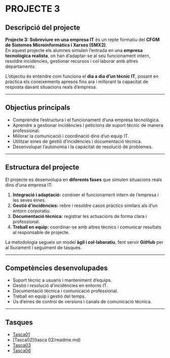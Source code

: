 # PROJECTE 3

## Descripció del projecte
**Projecte 3: Sobreviure en una empresa IT** és un repte formatiu del **CFGM de Sistemes Microinformàtics i Xarxes (SMX2)**.  
En aquest projecte els alumnes simulen l’entrada en una **empresa tecnològica realista**, on han d’adaptar-se al seu funcionament intern, resoldre incidències, gestionar recursos i col·laborar amb altres departaments.  

L’objectiu és entendre com funciona el **dia a dia d’un tècnic IT**, posant en pràctica els coneixements apresos fins ara i millorant la capacitat de resposta davant situacions reals d’empresa.

---

## Objectius principals
- Comprendre l’estructura i el funcionament d’una empresa tecnològica.  
- Aprendre a gestionar incidències i peticions de suport tècnic de manera professional.  
- Millorar la comunicació i coordinació dins d’un equip IT.  
- Utilitzar eines de gestió d’incidències i documentació tècnica.  
- Desenvolupar l’autonomia i la capacitat de resolució de problemes.

---

## Estructura del projecte
El projecte es desenvolupa en **diferents fases** que simulen situacions reals dins d’una empresa IT:  
1. **Integració i adaptació:** conèixer el funcionament intern de l’empresa i les seves eines.  
2. **Gestió d’incidències:** rebre i resoldre casos pràctics similars als d’un entorn corporatiu.  
3. **Documentació tècnica:** registrar les actuacions de forma clara i professional.  
4. **Treball en equip:** coordinar-se amb altres tècnics i comunicar resultats al responsable de projecte.

La metodologia segueix un model **àgil i col·laboratiu**, fent servir **GitHub** per al lliurament i seguiment de tasques.

---

## Competències desenvolupades
- Suport tècnic a usuaris i manteniment d’equips.  
- Gestió i resolució d’incidències en entorns IT.  
- Documentació tècnica i comunicació professional.  
- Treball en equip i gestió del temps.  
- Ús d’eines de control de versions i canals de comunicació tècnica.  

---

## Tasques
- [Tasca01](tascas01/readme.md)
- [Tasca02](tasca 02/readme.md)
- [Tasca03](tasca3/readme.md)
- [Tasca06](tascas06/readme.md)
